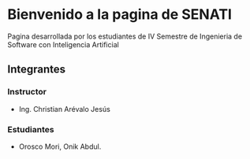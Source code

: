 # Bienvenido a la pagina de SENATI

Pagina desarrollada por los estudiantes de IV Semestre de Ingenieria de Software con Inteligencia Artificial 

## Integrantes

### Instructor

- Ing. Christian Arévalo Jesús

### Estudiantes

- Orosco Mori, Onik Abdul.
